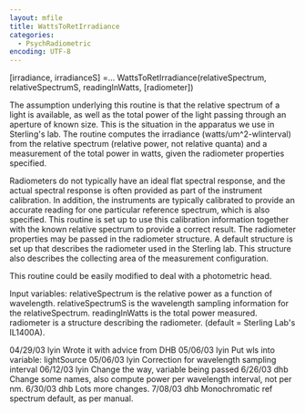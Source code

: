 ```yaml
---
layout: mfile
title: WattsToRetIrradiance
categories:
  - PsychRadiometric
encoding: UTF-8
---
```


 [irradiance, irradianceS] =...
        WattsToRetIrradiance(relativeSpectrum, relativeSpectrumS, readingInWatts, [radiometer])

 The assumption underlying this routine is that the relative spectrum of a light
 is available, as well as the total power of the light passing through an aperture
 of known size.  This is the situation in the apparatus we use in Sterling's lab.
    The routine computes the irradiance (watts/um^2-wlinterval) from the relative spectrum
 (relative power, not relative quanta) and a measurement of the total power in watts,
 given the radiometer properties specified.

 Radiometers do not typically have an ideal flat spectral response, and the actual
 spectral response is often provided as part of the instrument calibration.  In addition,
 the instruments are typically calibrated to provide an accurate reading for one
 particular reference spectrum, which is also specified.  This routine is set up
 to use this calibration information together with the known relative spectrum to
 provide a correct result.  The radiometer properties may be passed in the radiometer
 structure.  A default structure is set up that describes the radiometer used in
 the Sterling lab.  This structure also describes the collecting area of the measurement
 configuration.

 This routine could be easily modified to deal with a photometric head.

 Input variables: relativeSpectrum is the relative power as a function of wavelength.
                  relativeSpectrumS is the wavelength sampling information for the relativeSpectrum.
                                   readingInWatts is the total power measured.
                  radiometer is a structure describing the radiometer. (default = Sterling Lab's IL1400A).

 04/29/03   lyin Wrote it with advice from DHB
 05/06/03   lyin Put wls into variable: lightSource
 05/06/03   lyin Correction for wavelength sampling interval
 06/12/03   lyin Change the way, variable being passed
 6/26/03   dhb  Change some names, also compute power per wavelength interval, not per nm.
 6/30/03   dhb  Lots more changes.
 7/08/03   dhb  Monochromatic ref spectrum default, as per manual.